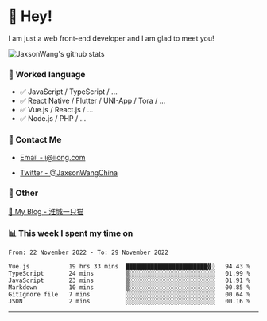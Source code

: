 # 👋 Hey!

I am just a web front-end developer and I am glad to meet you!

![JaxsonWang's github stats](https://github-readme-stats.vercel.app/api?username=JaxsonWang&&show_icons=true&&title_color=1abc9c&&icon_color=1abc9c)


### 📝 Worked language

- ✅ JavaScript / TypeScript / ...
- ✅ React Native / Flutter / UNI-App / Tora / ...
- ✅ Vue.js / React.js / ...
- ✅ Node.js / PHP / ...

### 📮 Contact Me

- [Email - i@iiong.com](mailto:i@iiong.com)

- [Twitter - @JaxsonWangChina](https://twitter.com/JaxsonWangChina)

### 🤪 Other

[📌 My Blog - 淮城一只猫](https://iiong.com)

### 📊 This week I spent my time on

<!--START_SECTION:waka-->

```text
From: 22 November 2022 - To: 29 November 2022

Vue.js           19 hrs 33 mins  ███████████████████████▓░   94.43 %
TypeScript       24 mins         ▒░░░░░░░░░░░░░░░░░░░░░░░░   01.99 %
JavaScript       23 mins         ▒░░░░░░░░░░░░░░░░░░░░░░░░   01.91 %
Markdown         10 mins         ▒░░░░░░░░░░░░░░░░░░░░░░░░   00.85 %
GitIgnore file   7 mins          ░░░░░░░░░░░░░░░░░░░░░░░░░   00.64 %
JSON             2 mins          ░░░░░░░░░░░░░░░░░░░░░░░░░   00.16 %
```

<!--END_SECTION:waka-->

---
